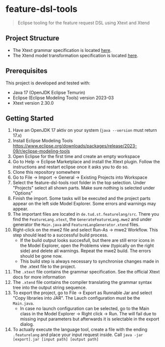 # feature-dsl-tools

> Eclipse tooling for the feature request DSL using Xtext and Xtend

## Project Structure

* The Xtext grammar specification is located [here](./de.tud.st.featurelang/src/de/tud/st/featurelang/FeatureLang.xtext).
* The Xtend model transformation specification is located [here](de.tud.st.featurelang/src/de/tud/st/featurelang/generator/FeatureLangGenerator.xtend).

## Prerequisites

This project is developed and tested with:

* Java 17 (OpenJDK Eclipse Temurin)
* Eclipse (Eclipse Modeling Tools) version 2023-03
* Xtext version 2.30.0

## Getting Started

1. Have an OpenJDK 17 aktiv on your system (`java --version` must return 17.x)
2. Install Eclipse Modeling Tools https://www.eclipse.org/downloads/packages/release/2023-09/r/eclipse-modeling-tools
3. Open Eclipse for the first time and create an empty workspace
4. Go to Help -> Eclipse Marketplace and install the Xtext plugin. Follow the instructions and restart eclipse once it asks you to do so.
5. Clone this repository somewhere
6. Go to File -> Import -> General -> Existing Projects into Workspace
7. Select the feature-dsl-tools root folder in the top selection. Under "Projects" select all shown parts. Make sure nothing is selected under "Options"
8. Finish the import. Some tasks will be executed and the project parts appear on the left side Model Explorer. Some errors and warnings may appear.
9. The important files are located in `de.tud.st.featurelang/src`. There you find the `FeatureLang.xtext`, the `GenerateFeatureLang.mwe2` and under generator the `Main.java`
and `FeatureLangGenerator.xtend` files.
10. Right-click on the mwe2 file and select Run-As -> mwe2 Workflow. This step should lead to a successful build process.
      * If the build output looks succesfull, but there are still error icons in the Model Explorer, open the Problems view (typically on the right side) and delete all warnings. Repeat the mwe2 build. The errors should be gone now.
      * This build step is always necessary to synchronise changes made in the .xtext file to the project.
11. The `.xtext` file contains the grammar specification. See the official Xtext docs for more information
12. The `.xtend` file contains the compiler translating the grammar syntax tree into the output string sequence.
13. To export the project, go to File -> Export as Runnable Jar and select "Copy libraries into JAR". The Lauch configuration must be the `Main.java`.
      * In case no launch configuration can be selected, go to the Main class in the Model Explorer -> Right click -> Run. The will fail due to missing input parameters but afterwards it is selectable in the export dialog.
14. To actually execute the language tool, create a file with the ending `.featurelang` and place your input request inside. Call `java -jar [export].jar [input path] [output path]`
